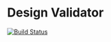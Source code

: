 # Design Validator

[![Build Status](https://secure.travis-ci.org/novus/salat.png)](http://travis-ci.org/novus/salat)

